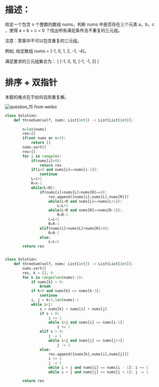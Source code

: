 # 描述：

给定一个包含 n 个整数的数组 nums，判断 nums 中是否存在三个元素 a，b，c ，使得 a + b + c = 0 ？找出所有满足条件且不重复的三元组。

注意：答案中不可以包含重复的三元组。

例如, 给定数组 nums = [-1, 0, 1, 2, -1, -4]，

满足要求的三元组集合为：
[
  [-1, 0, 1],
  [-1, -1, 2]
]


# 排序 + 双指针


本题的难点在于如何去除重复解。


![question_15 from weibo](https://wx2.sinaimg.cn/mw690/0061V8Y1ly1g8n8o3ue1uj30n20d1ta8.jpg)



```python
class Solution:
    def threeSum(self, nums: List[int]) -> List[List[int]]:
        
        n=len(nums)
        res=[]
        if(not nums or n<3):
            return []
        nums.sort()
        res=[]
        for i in range(n):
            if(nums[i]>0):
                return res
            if(i>0 and nums[i]==nums[i-1]):
                continue
            L=i+1
            R=n-1
            while(L<R):
                if(nums[i]+nums[L]+nums[R]==0):
                    res.append([nums[i],nums[L],nums[R]])
                    while(L<R and nums[L]==nums[L+1]):
                        L=L+1
                    while(L<R and nums[R]==nums[R-1]):
                        R=R-1
                    L=L+1
                    R=R-1
                elif(nums[i]+nums[L]+nums[R]>0):
                    R=R-1
                else:
                    L=L+1
        return res



```


```python
class Solution:
    def threeSum(self, nums: List[int]) -> List[List[int]]:
        nums.sort()
        res, k = [], 0
        for k in range(len(nums)-2):
            if nums[k] > 0:
                break
            if k>0 and nums[k] == nums[k-1]:
                continue
            i, j = k+1,len(nums)-1
            while i<j:
                s = nums[k] + nums[i] + nums[j]
                if s < 0:
                    i += 1
                    while i<j and nums[i] == nums[i-1]:
                        i += 1
                elif s > 0:
                    j -= 1
                    while i<j and nums[j] == nums[j+1]:
                        j -= 1
                else:
                    res.append([nums[k],nums[i],nums[j]])
                    i += 1
                    j -= 1
                    while i < j and nums[i] == nums[i - 1]: i += 1
                    while i < j and nums[j] == nums[j + 1]: j -= 1

        return res
```
